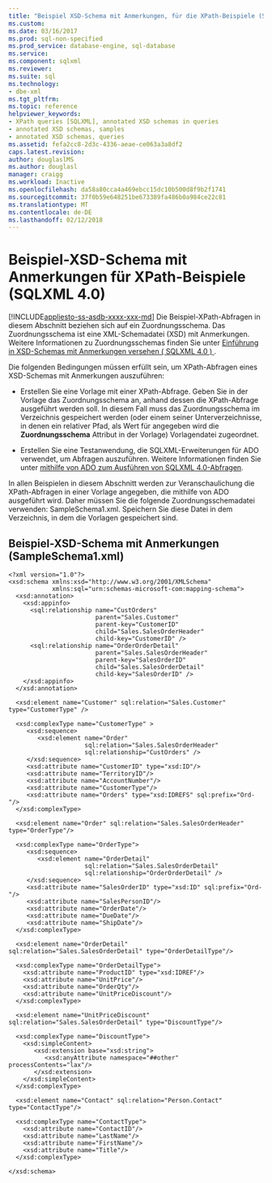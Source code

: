 ```yaml
---
title: "Beispiel XSD-Schema mit Anmerkungen, für die XPath-Beispiele (SQLXML 4.0) | Microsoft Docs"
ms.custom: 
ms.date: 03/16/2017
ms.prod: sql-non-specified
ms.prod_service: database-engine, sql-database
ms.service: 
ms.component: sqlxml
ms.reviewer: 
ms.suite: sql
ms.technology:
- dbe-xml
ms.tgt_pltfrm: 
ms.topic: reference
helpviewer_keywords:
- XPath queries [SQLXML], annotated XSD schemas in queries
- annotated XSD schemas, samples
- annotated XSD schemas, queries
ms.assetid: fefa2cc8-2d3c-4336-aeae-ce063a3a8df2
caps.latest.revision: 
author: douglaslMS
ms.author: douglasl
manager: craigg
ms.workload: Inactive
ms.openlocfilehash: da58a80cca4a469ebcc15dc10b500d8f9b2f1741
ms.sourcegitcommit: 37f0b59e648251be673389fa486b0a984ce22c81
ms.translationtype: MT
ms.contentlocale: de-DE
ms.lasthandoff: 02/12/2018
---
```

# <a name="sample-annotated-xsd-schema-for-xpath-examples-sqlxml-40"></a>Beispiel-XSD-Schema mit Anmerkungen für XPath-Beispiele (SQLXML 4.0)
[!INCLUDE[appliesto-ss-asdb-xxxx-xxx-md](../../../includes/appliesto-ss-asdb-xxxx-xxx-md.md)]
Die Beispiel-XPath-Abfragen in diesem Abschnitt beziehen sich auf ein Zuordnungsschema. Das Zuordnungsschema ist eine XML-Schemadatei (XSD) mit Anmerkungen. Weitere Informationen zu Zuordnungsschemas finden Sie unter [Einführung in XSD-Schemas mit Anmerkungen versehen &#40; SQLXML 4.0 &#41; ](../../../relational-databases/sqlxml/annotated-xsd-schemas/introduction-to-annotated-xsd-schemas-sqlxml-4-0.md).  
  
 Die folgenden Bedingungen müssen erfüllt sein, um XPath-Abfragen eines XSD-Schemas mit Anmerkungen auszuführen:  
  
-   Erstellen Sie eine Vorlage mit einer XPath-Abfrage. Geben Sie in der Vorlage das Zuordnungsschema an, anhand dessen die XPath-Abfrage ausgeführt werden soll. In diesem Fall muss das Zuordnungsschema im Verzeichnis gespeichert werden (oder einem seiner Unterverzeichnisse, in denen ein relativer Pfad, als Wert für angegeben wird die **Zuordnungsschema** Attribut in der Vorlage) Vorlagendatei zugeordnet.  
  
-   Erstellen Sie eine Testanwendung, die SQLXML-Erweiterungen für ADO verwendet, um Abfragen auszuführen. Weitere Informationen finden Sie unter [mithilfe von ADO zum Ausführen von SQLXML 4.0-Abfragen](../../../relational-databases/sqlxml/using-ado-to-execute-sqlxml-4-0-queries.md).  
  
 In allen Beispielen in diesem Abschnitt werden zur Veranschaulichung die XPath-Abfragen in einer Vorlage angegeben, die mithilfe von ADO ausgeführt wird. Daher müssen Sie die folgende Zuordnungsschemadatei verwenden: SampleSchema1.xml. Speichern Sie diese Datei in dem Verzeichnis, in dem die Vorlagen gespeichert sind.  
  
## <a name="sample-annotated-xsd-schema-sampleschema1xml"></a>Beispiel-XSD-Schema mit Anmerkungen (SampleSchema1.xml)  
  
```  
<?xml version="1.0"?>  
<xsd:schema xmlns:xsd="http://www.w3.org/2001/XMLSchema"  
            xmlns:sql="urn:schemas-microsoft-com:mapping-schema">  
  <xsd:annotation>  
    <xsd:appinfo>  
      <sql:relationship name="CustOrders"  
                        parent="Sales.Customer"  
                        parent-key="CustomerID"  
                        child="Sales.SalesOrderHeader"  
                        child-key="CustomerID" />  
      <sql:relationship name="OrderOrderDetail"  
                        parent="Sales.SalesOrderHeader"  
                        parent-key="SalesOrderID"  
                        child="Sales.SalesOrderDetail"  
                        child-key="SalesOrderID" />  
    </xsd:appinfo>  
  </xsd:annotation>  
  
  <xsd:element name="Customer" sql:relation="Sales.Customer" type="CustomerType" />  
  
  <xsd:complexType name="CustomerType" >  
     <xsd:sequence>  
        <xsd:element name="Order"   
                     sql:relation="Sales.SalesOrderHeader"  
                     sql:relationship="CustOrders" />  
     </xsd:sequence>  
     <xsd:attribute name="CustomerID" type="xsd:ID"/>  
     <xsd:attribute name="TerritoryID"/>  
     <xsd:attribute name="AccountNumber"/>  
     <xsd:attribute name="CustomerType"/>  
     <xsd:attribute name="Orders" type="xsd:IDREFS" sql:prefix="Ord-"/>  
  </xsd:complexType>  
  
  <xsd:element name="Order" sql:relation="Sales.SalesOrderHeader" type="OrderType"/>  
  
  <xsd:complexType name="OrderType">  
     <xsd:sequence>  
        <xsd:element name="OrderDetail"   
                     sql:relation="Sales.SalesOrderDetail"  
                     sql:relationship="OrderOrderDetail" />  
     </xsd:sequence>  
     <xsd:attribute name="SalesOrderID" type="xsd:ID" sql:prefix="Ord-"/>  
     <xsd:attribute name="SalesPersonID"/>  
     <xsd:attribute name="OrderDate"/>  
     <xsd:attribute name="DueDate"/>  
     <xsd:attribute name="ShipDate"/>  
  </xsd:complexType>  
  
  <xsd:element name="OrderDetail" sql:relation="Sales.SalesOrderDetail" type="OrderDetailType"/>  
  
  <xsd:complexType name="OrderDetailType">  
    <xsd:attribute name="ProductID" type="xsd:IDREF"/>  
    <xsd:attribute name="UnitPrice"/>  
    <xsd:attribute name="OrderQty"/>  
    <xsd:attribute name="UnitPriceDiscount"/>  
  </xsd:complexType>  
  
  <xsd:element name="UnitPriceDiscount" sql:relation="Sales.SalesOrderDetail" type="DiscountType"/>  
  
  <xsd:complexType name="DiscountType">  
    <xsd:simpleContent>  
       <xsd:extension base="xsd:string">  
          <xsd:anyAttribute namespace="##other" processContents="lax"/>  
       </xsd:extension>  
    </xsd:simpleContent>  
  </xsd:complexType>  
  
  <xsd:element name="Contact" sql:relation="Person.Contact" type="ContactType"/>  
  
  <xsd:complexType name="ContactType">  
    <xsd:attribute name="ContactID"/>  
    <xsd:attribute name="LastName"/>  
    <xsd:attribute name="FirstName"/>  
    <xsd:attribute name="Title"/>  
  </xsd:complexType>  
  
</xsd:schema>  
```  
  
  
